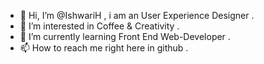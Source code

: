 - 👋 Hi, I’m @IshwariH , i am an User Experience Designer .
- 👀 I’m interested in Coffee & Creativity .
- 🌱 I’m currently learning Front End Web-Developer .
- 📫 How to reach me right here in github .
